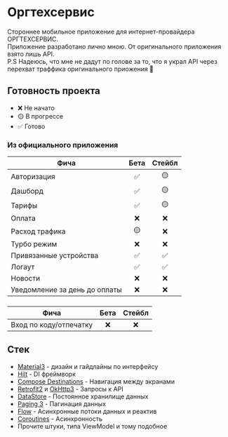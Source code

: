 # Оргтехсервис
Стороннее мобильное приложение для интернет-провайдера ОРГТЕХСЕРВИС.\
Приложение разработано лично мною. От оригинального приложения взято лишь API.\
P.S Надеюсь, что мне не дадут по голове за то, что я украл API через перехват траффика оригинального приожения 🥴
## Готовность проекта
-   ❌ Не начато
-   🟡 В прогрессе
-   ✅ Готово

### Из официального приложения

 Фича                          | Бета       | Стейбл      |  
------------------------------ | :----:     | :----:      |
Авторизация                    |  ✅        |  🟡        |      
Дашборд                        |  ✅        |  🟡        |
Тарифы                         |  ✅        |  🟡        |
Оплата                         |  ❌        |  ❌        |
Расход трафика                 |  🟡        |  ❌        |
Турбо режим                    |  ❌        |  ❌        |
Привязанные устройства         |  ✅        |  ✅        |
Логаут                         |  ✅        |  ✅        |
Новости                        |  ❌        |  ❌        |
Уведомление за день до оплаты  |  ❌        |  ❌        |
### 
 Фича                          | Бета       | Стейбл      |  
------------------------------ | :----:     | :----:      |
Вход по коду/отпечатку         |  ❌        |  ❌        |
## Стек
- [Material3](https://m3.material.io/) - дизайн и гайдлайны по интерфейсу
- [Hilt](https://developer.android.com/training/dependency-injection/hilt-android) - DI фреймворк
- [Compose Destinations](https://github.com/raamcosta/compose-destinations) - Навигация между экранами
- [Retrofit2](https://github.com/square/retrofit) и [OkHttp3](https://github.com/square/okhttp) - Запросы к API
- [DataStore](https://developer.android.com/topic/libraries/architecture/datastore) - Постоянное хранилище данных
- [Paging 3](https://developer.android.com/topic/libraries/architecture/paging/v3-overview) - Пагинация данных
- [Flow](https://kotlinlang.org/docs/flow.html) - Асинхронные потоки данных и реактив
- [Coroutines](https://kotlinlang.org/docs/coroutines-overview.html) - Асинхронность
- Прочите штуки, типа ViewModel и тому подобное
